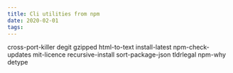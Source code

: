 ```yaml
---
title: Cli utilities from npm
date: 2020-02-01
tags:
---
```


cross-port-killer
degit
gzipped
html-to-text
install-latest
npm-check-updates
mit-licence
recursive-install
sort-package-json
tldrlegal
npm-why
detype
